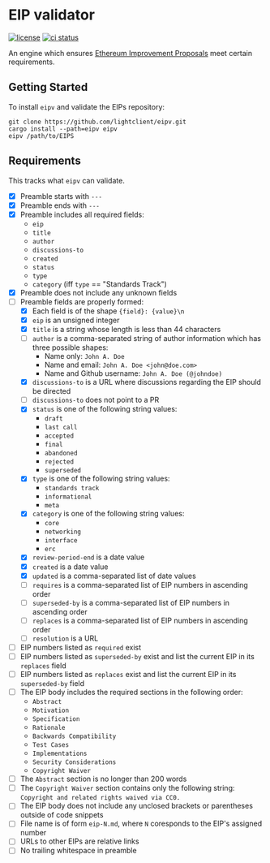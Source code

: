 # EIP validator

[![license](https://img.shields.io/badge/license-MIT%2FApache--2.0-blue)](https://github.com/lightclient/eipv)
[![ci status](https://github.com/lightclient/eipv/workflows/ci/badge.svg)](https://github.com/lightclient/eipv/actions)

An engine which ensures [Ethereum Improvement
Proposals](https://eips.ethereum.org) meet certain requirements.

## Getting Started

To install `eipv` and validate the EIPs repository:

```console
git clone https://github.com/lightclient/eipv.git
cargo install --path=eipv eipv
eipv /path/to/EIPS
```

## Requirements

This tracks what `eipv` can validate.

- [x] Preamble starts with `---`
- [x] Preamble ends with `---`
- [x] Preamble includes all required fields:
    - `eip`
    - `title`
    - `author`
    - `discussions-to`
    - `created`
    - `status`
    - `type`
    - `category` (iff `type` == "Standards Track")
- [x] Preamble does not include any unknown fields
- [ ] Preamble fields are properly formed:
    - [x] Each field is of the shape `{field}: {value}\n`
    - [x] `eip` is an unsigned integer
    - [x] `title` is a string whose length is less than 44 characters
    - [ ] `author` is a comma-separated string of author information which has
      three possible shapes:
        - Name only: `John A. Doe`
        - Name and email: `John A. Doe <john@doe.com>`
        - Name and Github username: `John A. Doe (@johndoe)`
    - [x] `discussions-to` is a URL where discussions regarding the EIP should be
      directed
    - [ ] `discussions-to` does not point to a PR
    - [x] `status` is one of the following string values:
        - `draft`
        - `last call`
        - `accepted`
        - `final`
        - `abandoned`
        - `rejected`
        - `superseded`
    - [x] `type` is one of the following string values:
        - `standards track`
        - `informational`
        - `meta`
    - [x] `category` is one of the following string values:
        - `core`
        - `networking`
        - `interface`
        - `erc`
    - [x] `review-period-end` is a date value 
    - [x] `created` is a date value 
    - [x] `updated` is a comma-separated list of date values
    - [ ] `requires` is a comma-separated list of EIP numbers in ascending order
    - [ ] `superseded-by` is a comma-separated list of EIP numbers in ascending order
    - [ ] `replaces` is a comma-separated list of EIP numbers in ascending order
    - [ ] `resolution` is a URL
- [ ] EIP numbers listed as `required` exist
- [ ] EIP numbers listed as `superseded-by` exist and list the current EIP in
  its `replaces` field
- [ ] EIP numbers listed as `replaces` exist and list the current EIP in its
  `superseded-by` field
- [ ] The EIP body includes the required sections in the following order:
    - `Abstract`
    - `Motivation`
    - `Specification`
    - `Rationale`
    - `Backwards Compatibility`
    - `Test Cases`
    - `Implementations`
    - `Security Considerations`
    - `Copyright Waiver`
- [ ] The `Abstract` section is no longer than 200 words
- [ ] The `Copyright Waiver` section contains only the following string:
  `Copyright and related rights waived via CC0.`
- [ ] The EIP body does not include any unclosed brackets or parentheses
  outside of code snippets
- [ ] File name is of form `eip-N.md`, where `N` coresponds to the EIP's assigned number
- [ ] URLs to other EIPs are relative links
- [ ] No trailing whitespace in preamble
